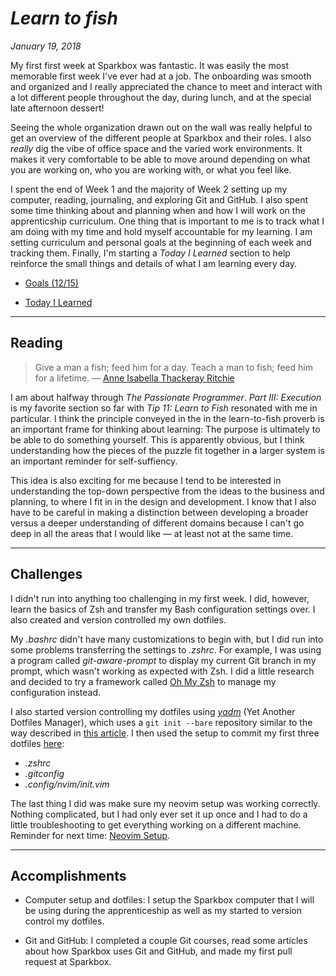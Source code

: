 # *Learn to fish* 

*January 19, 2018*

My first first week at Sparkbox was fantastic. It was easily the most memorable first week I've ever had at a job. The onboarding was smooth and organized and I really appreciated the chance to meet and interact with a lot different people throughout the day, during lunch, and at the special late afternoon dessert!

Seeing the whole organization drawn out on the wall was really helpful to get an overview of the different people at Sparkbox and their roles. I also _really_ dig the vibe of office space and the varied work environments. It makes it very comfortable to be able to move around depending on what you are working on, who you are working with, or what you feel like.

I spent the end of Week 1 and the majority of Week 2 setting up my computer, reading, journaling, and exploring Git and GitHub. I also spent some time thinking about and planning when and how I will work on the apprenticship curriculum. One thing that is important to me is to track what I am doing with my time and hold myself accountable for my learning. I am setting curriculum and personal goals at the beginning of each week and tracking them. Finally, I'm starting a *Today I Learned* section to help reinforce the small things and details of what I am learning every day.

* [Goals (12/15)](../goals.md)

* [Today I Learned](../january.md)

---

## Reading

> Give a man a fish; feed him for a day. Teach a man to fish; feed him for a lifetime. &mdash; [Anne Isabella Thackeray Ritchie](https://quoteinvestigator.com/2015/08/28/fish/)

I am about halfway through *The Passionate Programmer*. *Part III: Execution* is my favorite section so far with *Tip 11: Learn to Fish* resonated with me in particular. I think the principle conveyed in the in the learn-to-fish proverb is an important frame for thinking about learning: The purpose is ultimately to be able to do something yourself. This is apparently obvious, but I think understanding how the pieces of the puzzle fit together in a larger system is an important reminder for self-suffiency.

This idea is also exciting for me because I tend to be interested in understanding the top-down perspective from the ideas to the business and planning, to where I fit in in the design and development. I know that I also have to be careful in making a distinction between developing a broader versus a deeper understanding of different domains because I can't go deep in all the areas that I would like &mdash; at least not at the same time.

---

## Challenges

I didn't run into anything too challenging in my first week. I did, however, learn the basics of Zsh and transfer my Bash configuration settings over. I also created and version controlled my own dotfiles.

My _.bashrc_ didn't have many customizations to begin with, but I did run into some problems transferring the settings to _.zshrc_. For example, I was using a program called _git-aware-prompt_ to display my current Git branch in my prompt, which wasn't working as expected with Zsh. I did a little research and decided to try a framework called [Oh My Zsh](https://github.com/robbyrussell/oh-my-zsh) to manage my configuration instead.

I also started version controlling my dotfiles using [_yadm_](https://github.com/TheLocehiliosan/yadm) (Yet Another Dotfiles Manager), which uses a `git init --bare` repository similar to the way described in [this article](https://developer.atlassian.com/blog/2016/02/best-way-to-store-dotfiles-git-bare-repo/). I then used the setup to commit my first three dotfiles [here](https://github.com/bantuist/dotfiles):
* _.zshrc_
* _.gitconfig_
* _.config/nvim/init.vim_

The last thing I did was make sure my neovim setup was working correctly. Nothing complicated, but I had only ever set it up once and I had to do a little troubleshooting to get everything working on a different machine. Reminder for next time: [Neovim Setup](https://gist.github.com/bantuist/b058cd2661b84b5b94682e1824cbe1fa).

---

## Accomplishments

* Computer setup and dotfiles: I setup the Sparkbox computer that I will be using during the apprenticeship as well as my started to version control my dotfiles.

* Git and GitHub: I completed a couple Git courses, read some articles about how Sparkbox uses Git and GitHub, and made my first pull request at Sparkbox.
